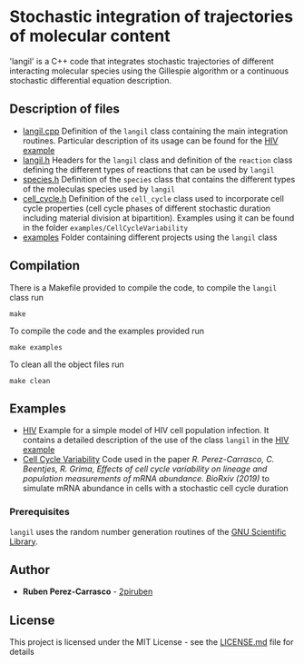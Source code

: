 # Stochastic integration of trajectories of molecular content

'langil' is a C++ code that integrates stochastic trajectories of different interacting molecular species using the Gillespie algorithm or a continuous stochastic differential equation description.

## Description of files

* [langil.cpp](integration_bs.py) Definition of the `langil` class containing the main integration routines. Particular description of its usage can be found for the [HIV example](examples/HIV)
* [langil.h](langil.f) Headers for the `langil` class and definition of the `reaction` class defining the different types of reactions that can be used by `langil`
* [species.h](species.h) Definition of the `species` class that contains the different types of the moleculas species used by `langil`
* [cell_cycle.h](cell_cycle.h) Definition of the `cell_cycle` class used to incorporate cell cycle properties (cell cycle phases of different stochastic duration including material division at bipartition). Examples using it can be found in the folder `examples/CellCycleVariability`
* [examples](examples) Folder containing different projects using the `langil` class

## Compilation
There is a Makefile provided to compile the code, to compile the `langil` class run
```
make
```
To compile the code and the examples provided run
```
make examples
```
To clean all the object files run
```
make clean
```

## Examples

* [HIV](examples/HIV) Example for a simple model of HIV cell population infection. It contains a detailed description of the use of the class `langil` in the [HIV example](examples/HIV/HIV.html)
* [Cell Cycle Variability](examples/CellCycleVariability) Code used in the paper *R. Perez-Carrasco, C. Beentjes, R. Grima, Effects of cell cycle variability on lineage and population measurements of mRNA abundance. BioRxiv (2019)* to simulate mRNA abundance in cells with a stochastic cell cycle duration


### Prerequisites

`langil` uses the random number generation routines of the [GNU Scientific Library](https://www.gnu.org/software/gsl/).  

## Author

* **Ruben Perez-Carrasco** - [2piruben](https://github.com/2piruben)

## License

This project is licensed under the MIT License - see the [LICENSE.md](LICENSE.md) file for details

    